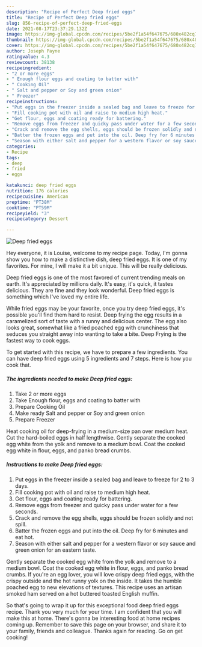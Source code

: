 ```yaml
---
description: "Recipe of Perfect Deep fried eggs"
title: "Recipe of Perfect Deep fried eggs"
slug: 856-recipe-of-perfect-deep-fried-eggs
date: 2021-08-17T23:37:29.132Z
image: https://img-global.cpcdn.com/recipes/5be2f1a54f647675/680x482cq70/deep-fried-eggs-recipe-main-photo.jpg
thumbnail: https://img-global.cpcdn.com/recipes/5be2f1a54f647675/680x482cq70/deep-fried-eggs-recipe-main-photo.jpg
cover: https://img-global.cpcdn.com/recipes/5be2f1a54f647675/680x482cq70/deep-fried-eggs-recipe-main-photo.jpg
author: Joseph Payne
ratingvalue: 4.3
reviewcount: 38138
recipeingredient:
- "2 or more eggs"
- " Enough flour eggs and coating to batter with"
- " Cooking Oil"
- " Salt and pepper or Soy and green onion"
- " Freezer"
recipeinstructions:
- "Put eggs in the freezer inside a sealed bag and leave to freeze for 2 to 3 days."
- "Fill cooking pot with oil and raise to medium high heat."
- "Get flour, eggs and coating ready for battering."
- "Remove eggs from freezer and quicky pass under water for a few seconds."
- "Crack and remove the egg shells, eggs should be frozen solidly and not spill."
- "Batter the frozen eggs and put into the oil. Deep fry for 6 minutes and eat hot."
- "Season with either salt and pepper for a western flavor or soy sauce and green onion for an eastern taste."
categories:
- Recipe
tags:
- deep
- fried
- eggs

katakunci: deep fried eggs 
nutrition: 176 calories
recipecuisine: American
preptime: "PT38M"
cooktime: "PT59M"
recipeyield: "3"
recipecategory: Dessert

---
```



![Deep fried eggs](https://img-global.cpcdn.com/recipes/5be2f1a54f647675/680x482cq70/deep-fried-eggs-recipe-main-photo.jpg)

Hey everyone, it is Louise, welcome to my recipe page. Today, I'm gonna show you how to make a distinctive dish, deep fried eggs. It is one of my favorites. For mine, I will make it a bit unique. This will be really delicious.

Deep fried eggs is one of the most favored of current trending meals on earth. It's appreciated by millions daily. It's easy, it's quick, it tastes delicious. They are fine and they look wonderful. Deep fried eggs is something which I've loved my entire life.

While fried eggs may be your favorite, once you try deep fried eggs, it&#39;s possible you&#39;ll find them hard to resist. Deep frying the egg results in a caramelized sort of taste with a runny and delicious center. The egg also looks great, somewhat like a fried poached egg with crunchiness that seduces you straight away into wanting to take a bite. Deep Frying is the fastest way to cook eggs.


To get started with this recipe, we have to prepare a few ingredients. You can have deep fried eggs using 5 ingredients and 7 steps. Here is how you cook that.

<!--inarticleads1-->

##### The ingredients needed to make Deep fried eggs:

1. Take 2 or more eggs
1. Take  Enough flour, eggs and coating to batter with
1. Prepare  Cooking Oil
1. Make ready  Salt and pepper or Soy and green onion
1. Prepare  Freezer


Heat cooking oil for deep-frying in a medium-size pan over medium heat. Cut the hard-boiled eggs in half lengthwise. Gently separate the cooked egg white from the yolk and remove to a medium bowl. Coat the cooked egg white in flour, eggs, and panko bread crumbs. 

<!--inarticleads2-->

##### Instructions to make Deep fried eggs:

1. Put eggs in the freezer inside a sealed bag and leave to freeze for 2 to 3 days.
1. Fill cooking pot with oil and raise to medium high heat.
1. Get flour, eggs and coating ready for battering.
1. Remove eggs from freezer and quicky pass under water for a few seconds.
1. Crack and remove the egg shells, eggs should be frozen solidly and not spill.
1. Batter the frozen eggs and put into the oil. Deep fry for 6 minutes and eat hot.
1. Season with either salt and pepper for a western flavor or soy sauce and green onion for an eastern taste.


Gently separate the cooked egg white from the yolk and remove to a medium bowl. Coat the cooked egg white in flour, eggs, and panko bread crumbs. If you&#39;re an egg lover, you will love crispy deep fried eggs, with the crispy outside and the hot runny yolk on the inside. It takes the humble poached egg to new elevations of textures. This recipe uses an artisan smoked ham served on a hot buttered toasted English muffin. 

So that's going to wrap it up for this exceptional food deep fried eggs recipe. Thank you very much for your time. I am confident that you will make this at home. There's gonna be interesting food at home recipes coming up. Remember to save this page on your browser, and share it to your family, friends and colleague. Thanks again for reading. Go on get cooking!
